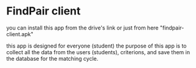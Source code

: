 # FindPair client

you can install this app from the drive's link or just from here "findpair-client.apk"

this app is designed for everyone (student)
the purpose of this app is to collect all the data from the users (students), criterions, and save them in the database for the matching cycle.

